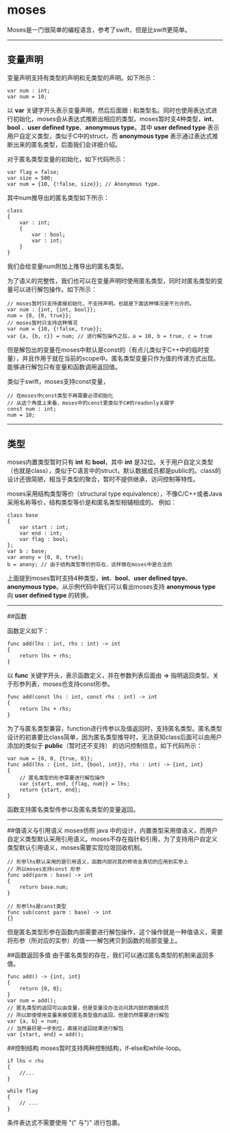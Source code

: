# moses
Moses是一门很简单的编程语言，参考了swift，但是比swift更简单。

----------

## 变量声明
变量声明支持有类型的声明和无类型的声明。如下所示：

```
var num : int;
var num = 10;
```
以 **var** 关键字开头表示变量声明，然后后面跟 **:** 和类型名。同时也使用表达式进行初始化，moses会从表达式推断出相应的类型。moses暂时支4种类型，**int**、**bool** 、**user defined type**、**anonymous type**。其中 **user defined type** 表示用户自定义类型，类似于C中的struct，而 **anonymous type** 表示通过表达式推断出来的匿名类型，后面我们会详细介绍。

对于匿名类型变量的初始化，如下代码所示：

```
var flag = false;
var size = 500;
var num = {10, {!false, size}}; // Anonymous type.
```
其中num推导出的匿名类型如下所示：

```
class 
{
    var : int;
    {
		var : bool;
		var : int;
	}
}
```
我们会给变量num附加上推导出的匿名类型。

为了语义的完整性，我们也可以在变量声明时使用匿名类型，同时对匿名类型的变量可以进行解包操作。如下所示：

```
// moses暂时只支持直接初始化，不支持声明。也就是下面这种情况是不允许的。
var num : {int, {int, bool}}; 
num = {0, {0, true}};
// moses暂时只支持这种情况
var num = {10, {!false, true}};
var {a, {b, c}} = num; // 进行解包操作之后，a = 10, b = true, c = true
```
但是解包出的变量在moses中默认是const的（有点儿类似于C++中的临时变量），并且作用于就在当前的scope中。匿名类型变量只作为值的传递方式出现。能够进行解包只有变量和函数调用返回值。


类似于swift，moses支持const变量，

```
// 在moses中const类型不再需要必须初始化
// 从这个角度上来看，moses中的const更类似于C#的readonly关键字
const num : int; 
num = 10;
```
----------

## 类型
moses内置类型暂时只有 **int** 和 **bool**，其中 **int** 是32位。关于用户自定义类型（也就是class），类似于C语言中的struct，默认数据成员都是public的。class的设计还很简陋，相当于类型的聚合，暂时不提供继承，访问控制等特性。

moses采用结构类型等价（structural type equivalence），不像C/C++或者Java采用名称等价，结构类型等价是和匿名类型相辅相成的。
例如：

```
class base
{
	var start : int;
	var end : int;
	var flag : bool;
};
var b : base;
var anony = {0, 0, true};
b = anony; // 由于结构类型等价的存在，这样做在moses中是合法的
```
上面提到moses暂时支持4种类型，**int**、**bool**、**user defined tpye**、**anonymous type**。从示例代码中我们可以看出moses支持 **anonymous type** 向 **user defined type** 的转换。


----------
##函数

函数定义如下：
```
func add(lhs : int, rhs : int) -> int  
{  
	return lhs + rhs;  
}  
```
以 **func** 关键字开头，表示函数定义，并在参数列表后面由 **->** 指明返回类型。关于形参列表，moses也支持const形参。

```
func add(const lhs : int, const rhs : int) -> int
{
	return lhs + rhs;
}
```
为了与匿名类型兼容，function进行传参以及值返回时，支持匿名类型。匿名类型设计的初衷要比class简单，因为匿名类型推导时，无法获知class后面可以由用户添加的类似于 **public**（暂时还不支持） 的访问控制信息，如下代码所示：

```
var num = {0, 0, {true, 0}};
func add(lhs : {int, int, {bool, int}}, rhs : int) -> {int, int}
{
	// 匿名类型的形参需要进行解包操作
	var {start, end, {flag, num}} = lhs;
	return {start, end};
}
```
函数支持匿名类型传参以及匿名类型的变量返回。

----------

##值语义与引用语义
moses仿照 java 中的设计，内置类型采用值语义，而用户自定义类型默认采用引用语义。moses不存在指针和引用，为了支持用户自定义类型默认引用语义，moses需要实现垃圾回收机制。

```
// 形参lhs默认采用的是引用语义，函数内部对其的修改会真切的应用到实参上
// 所以moses支持const 形参
func add(parm : base) -> int
{
	return base.num;
}

// 形参lhs是const类型
func sub(const parm : base) -> int 
{}
```
但是匿名类型形参在函数内部需要进行解包操作，这个操作就是一种值语义，需要将形参（所对应的实参）的值一一解包拷贝到函数的局部变量上。

##函数返回多值
由于匿名类型的存在，我们可以通过匿名类型的机制来返回多值。

```
func add() -> {int, int}
{
	return {0, 0};
}
var num = add();
// 匿名类型的返回可以由变量，但是变量没办法访问其内部的数据成员
// 所以即使使用变量来接受匿名类型值的返回，但是仍然需要进行解包
var {a, b} = num;
// 当然最好是一步到位，直接对返回结果进行解包
var {start, end} = add();
```
##控制结构
moses暂时支持两种控制结构，if-else和while-loop。

```
if lhs < rhs
{
	//...
}

while flag
{
	// ...
}
```
条件表达式不需要使用 "(" 与")" 进行包裹。